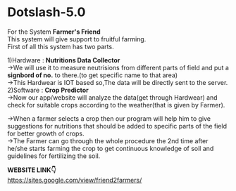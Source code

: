 # Dotslash-5.0
For the System ****Farmer's Friend****<br>
This system will give support to fruitful farming.<br>
First of all this system has two parts.<br>

1)Hardware : **Nutritions Data Collector**<br>
    →We will use it to measure neutrisions from different parts of field and put a **signbord of no.** to there.(to get specific name to that area)<br>
    →This Hardwear is IOT based so,The data will be directly sent to the server.<br>
2)Software : **Crop Predictor**<br>
    →Now our app/website will analyze the data(get through Hardwear) and check for suitable crops according to the weather(that is given by Farmer).<br>

→When a farmer selects a crop then our program will help him to give suggestions for nutritions that should be added to specific parts of the field for better growth of crops.<br>
→The Farmer can go through the whole procedure the 2nd time after he/she starts farming the crop to get continuous knowledge of soil and guidelines for fertilizing the soil.

**WEBSITE LINK:point_down:**<br>
https://sites.google.com/view/friend2farmers/
